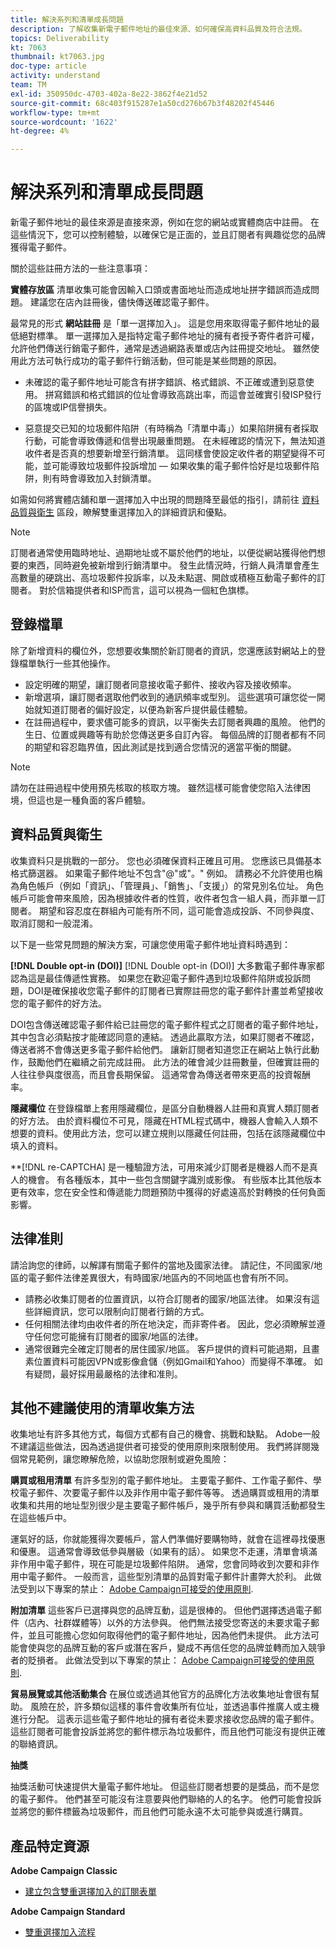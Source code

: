 ```yaml
---
title: 解決系列和清單成長問題
description: 了解收集新電子郵件地址的最佳來源、如何確保高資料品質及符合法規。
topics: Deliverability
kt: 7063
thumbnail: kt7063.jpg
doc-type: article
activity: understand
team: TM
exl-id: 350950dc-4703-402a-8e22-3862f4e21d52
source-git-commit: 68c403f915287e1a50cd276b67b3f48202f45446
workflow-type: tm+mt
source-wordcount: '1622'
ht-degree: 4%

---
```


# 解決系列和清單成長問題

新電子郵件地址的最佳來源是直接來源，例如在您的網站或實體商店中註冊。 在這些情況下，您可以控制體驗，以確保它是正面的，並且訂閱者有興趣從您的品牌獲得電子郵件。

關於這些註冊方法的一些注意事項：

**實體存放區** 清單收集可能會因輸入口頭或書面地址而造成地址拼字錯誤而造成問題。 建議您在店內註冊後，儘快傳送確認電子郵件。

最常見的形式 **網站註冊** 是「單一選擇加入」。 這是您用來取得電子郵件地址的最低絕對標準。 單一選擇加入是指特定電子郵件地址的擁有者授予寄件者許可權，允許他們傳送行銷電子郵件，通常是透過網路表單或店內註冊提交地址。 雖然使用此方法可執行成功的電子郵件行銷活動，但可能是某些問題的原因。

* 未確認的電子郵件地址可能含有拼字錯誤、格式錯誤、不正確或遭到惡意使用。 拼寫錯誤和格式錯誤的位址會導致高跳出率，而這會並確實引發ISP發行的區塊或IP信譽損失。

* 惡意提交已知的垃圾郵件陷阱（有時稱為「清單中毒」）如果陷阱擁有者採取行動，可能會導致傳遞和信譽出現嚴重問題。 在未經確認的情況下，無法知道收件者是否真的想要新增至行銷清單。 這同樣會使設定收件者的期望變得不可能，並可能導致垃圾郵件投訴增加 — 如果收集的電子郵件恰好是垃圾郵件陷阱，則有時會導致加入封鎖清單。

如需如何將實體店舖和單一選擇加入中出現的問題降至最低的指引，請前往 [資料品質與衛生](#data-quality-and-hygiene) 區段，瞭解雙重選擇加入的詳細資訊和優點。

>[!NOTE]
>
>訂閱者通常使用臨時地址、過期地址或不屬於他們的地址，以便從網站獲得他們想要的東西，同時避免被新增到行銷清單中。 發生此情況時，行銷人員清單會產生高數量的硬跳出、高垃圾郵件投訴率，以及未點選、開啟或積極互動電子郵件的訂閱者。 對於信箱提供者和ISP而言，這可以視為一個紅色旗標。

## 登錄檔單

除了新增資料的欄位外，您想要收集關於新訂閱者的資訊，您還應該對網站上的登錄檔單執行一些其他操作。

* 設定明確的期望，讓訂閱者同意接收電子郵件、接收內容及接收頻率。
* 新增選項，讓訂閱者選取他們收到的通訊頻率或型別。 這些選項可讓您從一開始就知道訂閱者的偏好設定，以便為新客戶提供最佳體驗。
* 在註冊過程中，要求儘可能多的資訊，以平衡失去訂閱者興趣的風險。 他們的生日、位置或興趣等有助於您傳送更多自訂內容。 每個品牌的訂閱者都有不同的期望和容忍臨界值，因此測試是找到適合您情況的適當平衡的關鍵。

>[!NOTE]
>
> 請勿在註冊過程中使用預先核取的核取方塊。 雖然這樣可能會使您陷入法律困境，但這也是一種負面的客戶體驗。

## 資料品質與衛生

收集資料只是挑戰的一部分。 您也必須確保資料正確且可用。 您應該已具備基本格式篩選器。 如果電子郵件地址不包含&quot;@&quot;或&quot;。&quot; 例如。 請務必不允許使用也稱為角色帳戶（例如「資訊」、「管理員」、「銷售」、「支援」）的常見別名位址。 角色帳戶可能會帶來風險，因為根據收件者的性質，收件者包含一組人員，而非單一訂閱者。 期望和容忍度在群組內可能有所不同，這可能會造成投訴、不同參與度、取消訂閱和一般混淆。

以下是一些常見問題的解決方案，可讓您使用電子郵件地址資料時遇到：

**[!DNL Double opt-in (DOI)]**
[!DNL Double opt-in (DOI)] 大多數電子郵件專家都認為這是最佳傳遞性實務。 如果您在歡迎電子郵件遇到垃圾郵件陷阱或投訴問題，DOI是確保接收您電子郵件的訂閱者已實際註冊您的電子郵件計畫並希望接收您的電子郵件的好方法。

DOI包含傳送確認電子郵件給已註冊您的電子郵件程式之訂閱者的電子郵件地址，其中包含必須點按才能確認同意的連結。 透過此贏取方法，如果訂閱者不確認，傳送者將不會傳送更多電子郵件給他們。 讓新訂閱者知道您正在網站上執行此動作，鼓勵他們在繼續之前完成註冊。 此方法的確會減少註冊數量，但確實註冊的人往往參與度很高，而且會長期保留。 這通常會為傳送者帶來更高的投資報酬率。

**隱藏欄位**
在登錄檔單上套用隱藏欄位，是區分自動機器人註冊和真實人類訂閱者的好方法。 由於資料欄位不可見，隱藏在HTML程式碼中，機器人會輸入人類不想要的資料。使用此方法，您可以建立規則以隱藏任何註冊，包括在該隱藏欄位中填入的資料。

**[!DNL re-CAPTCHA] 是一種驗證方法，可用來減少訂閱者是機器人而不是真人的機會。 有各種版本，其中一些包含關鍵字識別或影像。 有些版本比其他版本更有效率，您在安全性和傳遞能力問題預防中獲得的好處遠高於對轉換的任何負面影響。

## 法律准則

請洽詢您的律師，以解譯有關電子郵件的當地及國家法律。 請記住，不同國家/地區的電子郵件法律差異很大，有時國家/地區內的不同地區也會有所不同。

* 請務必收集訂閱者的位置資訊，以符合訂閱者的國家/地區法律。 如果沒有這些詳細資訊，您可以限制向訂閱者行銷的方式。
* 任何相關法律均由收件者的所在地決定，而非寄件者。 因此，您必須瞭解並遵守任何您可能擁有訂閱者的國家/地區的法律。
* 通常很難完全確定訂閱者的居住國家/地區。 客戶提供的資料可能過期，且畫素位置資料可能因VPN或影像倉儲（例如Gmail和Yahoo）而變得不準確。 如有疑問，最好採用最嚴格的法律和准則。

## 其他不建議使用的清單收集方法

收集地址有許多其他方式，每個方式都有自己的機會、挑戰和缺點。 Adobe一般不建議這些做法，因為透過提供者可接受的使用原則來限制使用。 我們將詳閱幾個常見範例，讓您瞭解危險，以協助您限制或避免風險：

**購買或租用清單**
有許多型別的電子郵件地址。 主要電子郵件、工作電子郵件、學校電子郵件、次要電子郵件以及非作用中電子郵件等等。 透過購買或租用的清單收集和共用的地址型別很少是主要電子郵件帳戶，幾乎所有參與和購買活動都發生在這些帳戶中。

運氣好的話，你就能獲得次要帳戶，當人們準備好要購物時，就會在這裡尋找優惠和優惠。 這通常會導致低參與層級（如果有的話）。 如果您不走運，清單會填滿非作用中電子郵件，現在可能是垃圾郵件陷阱。 通常，您會同時收到次要和非作用中電子郵件。 一般而言，這些型別清單的品質對電子郵件計畫弊大於利。 此做法受到以下專案的禁止： [Adobe Campaign可接受的使用原則](https://www.adobe.com/legal/terms/aup.html).

**附加清單**
這些客戶已選擇與您的品牌互動，這是很棒的。 但他們選擇透過電子郵件（店內、社群媒體等）以外的方法參與。 他們無法接受您寄送的未要求電子郵件，並且可能擔心您如何取得他們的電子郵件地址，因為他們未提供。 此方法可能會使與您的品牌互動的客戶或潛在客戶，變成不再信任您的品牌並轉而加入競爭者的貶損者。 此做法受到以下專案的禁止： [Adobe Campaign可接受的使用原則](https://www.adobe.com/legal/terms/aup.html).

**貿易展覽或其他活動集合**
在展位或透過其他官方的品牌化方法收集地址會很有幫助。 風險在於，許多類似這樣的事件會收集所有位址，並透過事件推廣人或主機進行分配。 這表示這些電子郵件地址的擁有者從未要求接收您品牌的電子郵件。 這些訂閱者可能會投訴並將您的郵件標示為垃圾郵件，而且他們可能沒有提供正確的聯絡資訊。

**抽獎**

抽獎活動可快速提供大量電子郵件地址。 但這些訂閱者想要的是獎品，而不是您的電子郵件。 他們甚至可能沒有注意要與他們聯絡的人的名字。 他們可能會投訴並將您的郵件標籤為垃圾郵件，而且他們可能永遠不太可能參與或進行購買。

## 產品特定資源

**Adobe Campaign Classic**

* [建立包含雙重選擇加入的訂閱表單](https://experienceleague.adobe.com/docs/campaign-classic/using/designing-content/web-forms/use-cases--web-forms.html?lang=zh-Hant#create-a-subscription--form-with-double-opt-in)

**Adobe Campaign Standard**

* [雙重選擇加入流程](https://experienceleague.adobe.com/docs/campaign-standard/using/communication-channels/landing-pages/setting-up-a-double-opt-in-process.html?lang=zh-Hant#communication-channels)

